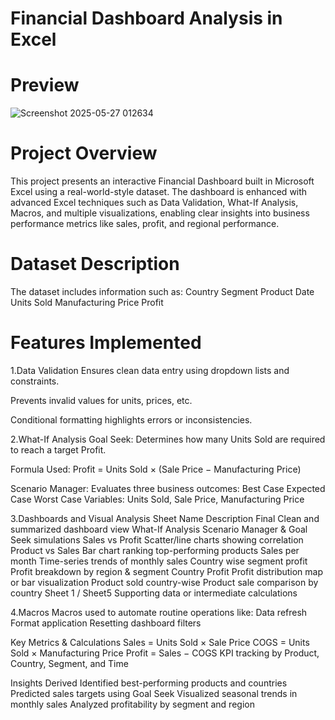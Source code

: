 #  Financial Dashboard Analysis in Excel
# Preview 
![Screenshot 2025-05-27 012634](https://github.com/user-attachments/assets/d51e645d-7b82-4ac9-9ec2-dacb605406f2)
# Project Overview
This project presents an interactive Financial Dashboard built in Microsoft Excel using a real-world-style dataset. The dashboard is enhanced with advanced Excel techniques such as Data Validation, What-If Analysis, Macros, and multiple visualizations, enabling clear insights into business performance metrics like sales, profit, and regional performance.

# Dataset Description
The dataset includes information such as:
Country
Segment
Product
Date
Units Sold
Manufacturing Price
Profit

# Features Implemented

1.Data Validation
Ensures clean data entry using dropdown lists and constraints.

Prevents invalid values for units, prices, etc.

Conditional formatting highlights errors or inconsistencies.

2.What-If Analysis
Goal Seek:
Determines how many Units Sold are required to reach a target Profit.

Formula Used:
Profit = Units Sold × (Sale Price − Manufacturing Price)

Scenario Manager:
Evaluates three business outcomes:
Best Case
Expected Case
Worst Case
Variables: Units Sold, Sale Price, Manufacturing Price

3.Dashboards and Visual Analysis
Sheet Name	Description
Final	Clean and summarized dashboard view
What-If Analysis	Scenario Manager & Goal Seek simulations
Sales vs Profit	Scatter/line charts showing correlation
Product vs Sales	Bar chart ranking top-performing products
Sales per month	Time-series trends of monthly sales
Country wise segment profit	Profit breakdown by region & segment
Country Profit	Profit distribution map or bar visualization
Product sold country-wise	Product sale comparison by country
Sheet 1 / Sheet5	Supporting data or intermediate calculations

4.Macros
Macros used to automate routine operations like:
Data refresh
Format application
Resetting dashboard filters

Key Metrics & Calculations
Sales = Units Sold × Sale Price
COGS = Units Sold × Manufacturing Price
Profit = Sales − COGS
KPI tracking by Product, Country, Segment, and Time

Insights Derived
Identified best-performing products and countries
Predicted sales targets using Goal Seek
Visualized seasonal trends in monthly sales
Analyzed profitability by segment and region
